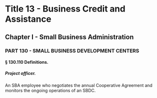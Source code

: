 
# Title 13 - Business Credit and Assistance
## Chapter I - Small Business Administration
### PART 130 - SMALL BUSINESS DEVELOPMENT CENTERS
#### § 130.110 Definitions.
##### Project officer.

An SBA employee who negotiates the annual Cooperative Agreement and monitors the ongoing operations of an SBDC.
